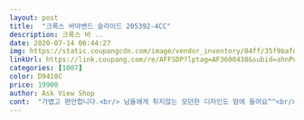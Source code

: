 ```yaml
---
layout: post 
title:  "크록스 바야밴드 슬라이드 205392-4CC" 
description: 크록스 바 ..
date: 2020-07-14 06:44:27 
img: https://static.coupangcdn.com/image/vendor_inventory/04ff/35f9bafd8ab1c6bb9613ffe5194dac0b44469628ae2527d47800639d305b.jpg 
linkUrl: https://link.coupang.com/re/AFFSDP?lptag=AF3600438&subid=ahnPublicAsk&pageKey=103544483&itemId=314588989&vendorItemId=70507085261&traceid=V0-113-d347fd6bae386dd5 
categories: [1007] 
color: D9418C 
price: 19900 
author: Ask View Shop 
cont:  "가볍고 편안합니다.<br/> 남들에게 튀지않는 모던한 디자인도 맘에 들어요^^<br/>약간 재질이 딱딱한감이 있지만 잘신고있어요 사이즈가 작을까했는데 정사이즈로잘맞네요<br/>크록스제품 역시 좋네요바닥이 도톰한게 쿠션감도 있고 덜 미끄러울것 같아서 만족해요 남편이 좋아합니다 ㅋㅋ 색깔도 디자인도 잘 빠졌어요 굿<br/>" 
---
```

